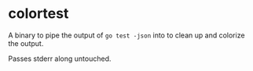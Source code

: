 # colortest

A binary to pipe the output of `go test -json` into to clean up and colorize
the output.

Passes stderr along untouched.
